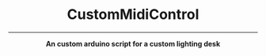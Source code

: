<div align="center">
    <h1>CustomMidiControl</h1>
    <hr>
    <strong>An custom arduino script for a custom lighting desk</strong><br><br>
    
</div>